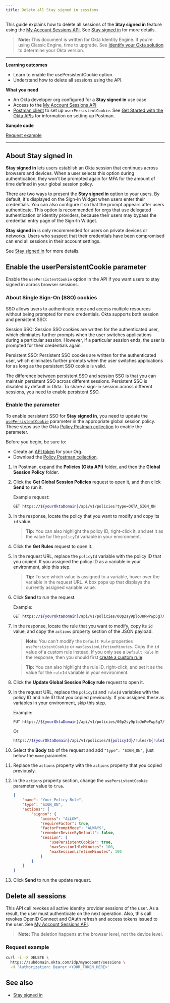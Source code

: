 ```yaml
---
title: Delete all Stay signed in sessions
---
```


<ApiLifecycle access="ie" />

This guide explains how to delete all sessions of the **Stay signed in** feature using the [My Account Sessions API](https://developer.okta.com/docs/api/openapi/okta-myaccount/myaccount/tag/Sessions/). See [Stay signed in](https://help.okta.com/okta_help.htm?type=oie&id=ext-stay-signed-in) for more details.

> **Note:** This document is written for Okta Identity Engine. If you’re using Classic Engine, time to upgrade. See [Identify your Okta solution](https://help.okta.com/okta_help.htm?type=oie&id=ext-oie-version) to determine your Okta version.

---

**Learning outcomes**

- Learn to enable the usePersistentCookie option.
- Understand how to delete all sessions using the API.

**What you need**

- An Okta developer org configured for a **Stay signed in** use case
- Access to the [My Account Sessions API](https://developer.okta.com/docs/api/openapi/okta-myaccount/myaccount/tag/Sessions/)
- [Postman client](https://www.getpostman.com/downloads/) to set up `userPersistentCookie`. See [Get Started with the Okta APIs](https://developer.okta.com/code/rest/) for information on setting up Postman.

**Sample code**

[Request example](#request-example)

---

## About **Stay signed in**

**Stay signed in** lets users establish an Okta session that continues across browsers and devices. When a user selects this option during authentication, they won't be prompted again for MFA for the amount of time defined in your global session policy.

There are two ways to present the **Stay signed in** option to your users. By default, it's displayed on the Sign-In Widget when users enter their credentials. You can also configure it so that the prompt appears after users authenticate. This option is recommended for orgs that use delegated authentication or identity providers, because their users may bypass the credential entry page of the Sign-In Widget.

**Stay signed in** is only recommended for users on private devices or networks. Users who suspect that their credentials have been compromised can end all sessions in their account settings.

See [Stay signed in](https://help.okta.com/okta_help.htm?type=oie&id=ext-stay-signed-in) for more details.


## Enable the userPersistentCookie parameter

Enable the `usePersistentCookie` option in the API if you want users to stay signed in across browser sessions.

### About Single Sign-On (SSO) cookies

SSO allows users to authenticate once and access multiple resources without being prompted for more credentials. Okta supports both session and persistent SSO:

Session SSO: Session SSO cookies are written for the authenticated user, which eliminates further prompts when the user switches applications during a particular session. However, if a particular session ends, the user is prompted for their credentials again.

Persistent SSO: Persistent SSO cookies are written for the authenticated user, which eliminates further prompts when the user switches applications for as long as the persistent SSO cookie is valid.

The difference between persistent SSO and session SSO is that you can maintain persistent SSO across different sessions. Persistent SSO is disabled by default in Okta. To share a sign-in session across different sessions, you need to enable persistent SSO.

### Enable the parameter

To enable persistent SSO for **Stay signed in**, you need to update the [`usePersistentCookie`](/docs/reference/api/policy/#signon-action-object) parameter in the appropriate global session policy. These steps use the Okta [Policy Postman collection](/docs/reference/postman-collections/) to enable the parameter.

Before you begin, be sure to:

- Create an [API token](/docs/guides/create-an-api-token/) for your Org.
- Download the [Policy Postman collection](/docs/reference/postman-collections/).

1. In Postman, expand the **Policies (Okta API)** folder, and then the **Global Session Policy** folder.
2. Click the **Get Global Session Policies** request to open it, and then click **Send** to run it.

    Example request:

    ```bash
    GET https://${yourOktaDomain}/api/v1/policies?type=OKTA_SIGN_ON
    ```

3. In the response, locate the policy that you want to modify and copy its `id` value.
    > **Tip:** You can also highlight the policy ID, right-click it, and set it as the value for the `policyId` variable in your environment.
4. Click the **Get Rules** request to open it.
5. In the request URL, replace the `policyId` variable with the policy ID that you copied. If you assigned the policy ID as a variable in your environment, skip this step.
    > **Tip:** To see which value is assigned to a variable, hover over the variable in the request URL. A box pops up that displays the currently assigned variable value.
6. Click **Send** to run the request.

    Example:

    ```bash
    GET https://${yourOktaDomain}/api/v1/policies/00p2sy9ploJnRwPwp5g7/rules
    ```

7. In the response, locate the rule that you want to modify, copy its `id` value, and copy the `actions` property section of the JSON payload.
    > **Note:** You can't modify the `Default Rule` properties `usePersistentCookie` or `maxSessionLifetimeMinutes`. Copy the `id` value of a custom rule instead. If you only see a `Default Rule` in the response, then you should first [create a custom rule](/docs/guides/customize-authz-server/create-rules-for-policy/).

    > **Tip:** You can also highlight the rule ID, right-click, and set it as the value for the `ruleId` variable in your environment.
8. Click the **Update Global Session Policy rule** request to open it.
9. In the request URL, replace the `policyId` and `ruleId` variables with the policy ID and rule ID that you copied previously. If you assigned these as variables in your environment, skip this step.

    Example:

    ```bash
    PUT https://${yourOktaDomain}/api/v1/policies/00p2sy9ploJnRwPwp5g7/rules/0pr2syd4moJ2gFXnD5g7

    ```

    Or

    ```bash
    https://${yourOktaDomain}/api/v1/policies/${policyId}/rules/${ruleId}
    ```

10. Select the **Body** tab of the request and add `"type": "SIGN_ON",` just below the `name` parameter.
11. Replace the `actions` property with the `actions` property that you copied previously.
12. In the `actions` property section, change the `usePersistentCookie` parameter value to `true`.

    ```json
    {
        "name": "Your Policy Rule",
        "type": "SIGN_ON",
        "actions": {
            "signon": {
                "access": "ALLOW",
                "requireFactor": true,
                "factorPromptMode": "ALWAYS",
                "rememberDeviceByDefault": false,
                "session": {
                    "usePersistentCookie": true,
                    "maxSessionIdleMinutes": 100,
                    "maxSessionLifetimeMinutes": 100
                }
            }
        }
    }
    ```

13. Click **Send** to run the update request.

## Delete all sessions

This API call revokes all active identity provider sessions of the user. As a result, the user must authenticate on the next operation. Also, this call revokes OpenID Connect and OAuth refresh and access tokens issued to the user. See [My Account Sessions API](https://developer.okta.com/docs/api/openapi/okta-myaccount/myaccount/tag/Sessions/).

> **Note:** The deletion happens at the browser level, not the device level.

### Request example

```bash
curl -i -X DELETE \
  https://subdomain.okta.com/idp/myaccount/sessions \
  -H 'Authorization: Bearer <YOUR_TOKEN_HERE>'
```

## See also

- [Stay signed in](https://help.okta.com/okta_help.htm?type=oie&id=ext-stay-signed-in)
